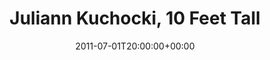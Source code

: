 ---
templateKey: event
guid: 08964a42-6eab-11ea-99c5-002590d1d1b0
date: 2011-07-01T20:00:00+00:00
eventTime: '8pm'
title: Juliann Kuchocki, 10 Feet Tall
artist: Juliann Kuchocki
city: Toronto
venue: 10 Feet Tall
group: Tim Shia
---